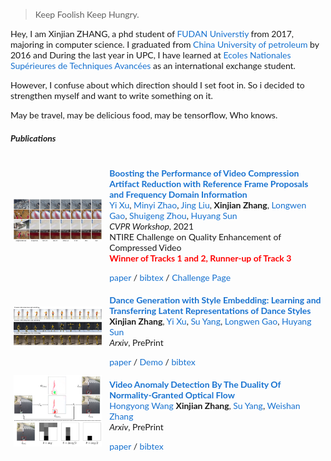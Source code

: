 

> Keep Foolish Keep Hungry.

Hey, I am Xinjian ZHANG, a phd student of [FUDAN Universtiy](http://www.cs.fudan.edu.cn) from 2017, majoring in computer science. I graduated from [China University of petroleum](http://www.upc.edu.cn) by 2016 and During the last year in UPC, I have learned at [Ecoles Nationales Supérieures de Techniques Avancées](http://www.ensta-bretagne.eu/index.php/the-ensta-group-the-advanced-techniques/) as an international exchange student.

However, I confuse about which direction should I set foot in.
So i decided to strengthen myself and want to write something on it.  

May be travel, may be delicious food, may be tensorflow, Who knows.




##### Publications

<style type="text/css" rel="stylesheet">
hr {
    border-top: 1px solid grey;
}

a {
  color: #1772d0;
  text-decoration: none;
}

a:focus,
a:hover {
  color: #f09228;
  text-decoration: none;
}

body,
td,
th,
tr,
p,
a {
  font-family: 'Lato', Verdana, Helvetica, sans-serif;
  font-size: 14px
}

strong {
  font-family: 'Lato', Verdana, Helvetica, sans-serif;
  font-size: 14px;
}

heading {
  font-family: 'Lato', Verdana, Helvetica, sans-serif;
  font-size: 22px;
}

papertitle {
  font-family: 'Lato', Verdana, Helvetica, sans-serif;
  font-size: 14px;
  font-weight: 700
}

name {
  font-family: 'Lato', Verdana, Helvetica, sans-serif;
  font-size: 32px;
}

.one {
  width: 160px;
  height: 160px;
  position: relative;
}

.two {
  width: 160px;
  height: 160px;
  position: absolute;
  transition: opacity .2s ease-in-out;
  -moz-transition: opacity .2s ease-in-out;
  -webkit-transition: opacity .2s ease-in-out;
}

.fade {
  transition: opacity .2s ease-in-out;
  -moz-transition: opacity .2s ease-in-out;
  -webkit-transition: opacity .2s ease-in-out;
}

span.highlight {
  background-color: #ffffd0;
}
</style>

<table style="width:100%;border:0px;border-spacing:0px;border-collapse:separate;margin-right:auto;margin-left:auto;"><tbody>

<tr>
    <td style="padding:5px;width:30%;vertical-align:middle">
        <img src='/img/about/img/xu2021boosting.png' width="250">
    </td>
    <td width="75%" valign="middle">
        <p>
        <a href="https://arxiv.org/pdf/2105.14962.pdf">
            <papertitle>Boosting the Performance of Video Compression Artifact Reduction with Reference Frame Proposals and Frequency Domain Information</papertitle>
        </a>
        <br>
        <a>Yi Xu</a>,
        <a>Minyi Zhao</a>,
        <a>Jing Liu</a>,
        <strong>Xinjian Zhang</strong>,
        <a>Longwen Gao</a>,
        <a>Shuigeng Zhou</a>,
        <a>Huyang Sun</a>
        <br>
        <em>CVPR Workshop</em>, 2021
        <br>
        NTIRE Challenge on Quality Enhancement of Compressed Video
        <br>
        <font color="red"><strong>Winner of Tracks 1 and 2, Runner-up of Track 3</strong></font>
        <br>
        </p>
        <div id="xu2021boosting">
            <a href="https://arxiv.org/pdf/2105.14962.pdf">paper</a> /
            <a href="/img/about/bib/xu2021boosting.bib">bibtex</a>  /
            <a href="https://github.com/RenYang-home/NTIRE21_VEnh#papers-codes-and-models-keep-updating">Challenge Page</a>
        </div>
    </td>
</tr> <!--CVPRW 2021-->

<tr>
    <td style="padding:5px;width:30%;vertical-align:middle">
        <img src='/img/about/img/zhang2021dance.png' width="250">
    </td>
    <td width="75%" valign="middle">
    <p>
    <a href="https://arxiv.org/pdf/2104.14802.pdf">
    <papertitle>Dance Generation with Style Embedding: Learning and Transferring Latent Representations of Dance Styles</papertitle>
    </a>
    <br>
    <strong>Xinjian Zhang</strong>,
    <a>Yi Xu</a>, 
    <a>Su Yang</a>,
    <a>Longwen Gao</a>,
    <a>Huyang Sun</a>
    <br>
    <em>Arxiv</em>, PrePrint
    <br>
    </p>
    <div id="zhang2021dance">
        <a href="https://arxiv.org/pdf/2104.14802.pdf">paper</a> /
        <a href="https://www.bilibili.com/video/BV1e44y167ej">Demo</a> / 
        <a href="/img/about/bib/zhang2021dance.bib">bibtex</a>
    </div>
    </td>
</tr> <!--Dance Arxiv-->

<tr>
    <td style="padding:5px;width:30%;vertical-align:middle">
        <img src='/img/about/img/Wang2021VideoAnomaly.png' width="250">
    </td>
    <td width="75%" valign="middle">
    <p>
    <a href="https://arxiv.org/pdf/2105.04302.pdf">
    <papertitle>Video Anomaly Detection By The Duality Of Normality-Granted Optical Flow</papertitle>
    </a>
    <br>
    <a>Hongyong Wang</a>
    <strong>Xinjian Zhang</strong>,
    <a>Su Yang</a>,
    <a>Weishan Zhang</a>
    <br>
    <em>Arxiv</em>, PrePrint
    <br>
    </p>
    <div id="wang2021videoanomaly">
        <a href="https://arxiv.org/pdf/2105.04302.pdf">paper</a> /
        <a href="/img/about/bib/wang2021videoanomaly.bib">bibtex</a>
    </div>
    </td>
</tr> <!--Video Anomaly Arxiv-->

</tbody></table>




